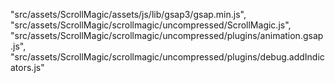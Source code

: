 "src/assets/ScrollMagic/assets/js/lib/gsap3/gsap.min.js",
	            "src/assets/ScrollMagic/scrollmagic/uncompressed/ScrollMagic.js",
	            "src/assets/ScrollMagic/scrollmagic/uncompressed/plugins/animation.gsap.js",
	            "src/assets/ScrollMagic/scrollmagic/uncompressed/plugins/debug.addIndicators.js"